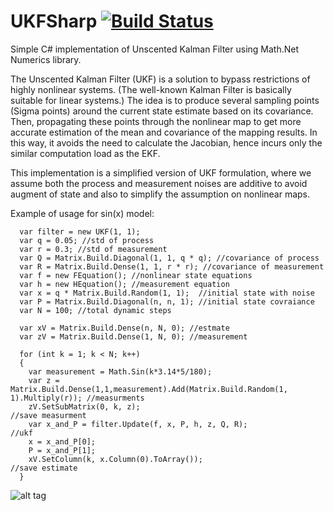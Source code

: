 # UKFSharp [![Build Status](https://travis-ci.org/prozoroff/UKFSharp.svg?branch=master)](https://travis-ci.org/prozoroff/UKFSharp)
Simple C# implementation of Unscented Kalman Filter using Math.Net Numerics library.

The Unscented Kalman Filter (UKF) is a solution to bypass restrictions of highly nonlinear systems. (The well-known Kalman Filter is basically suitable for linear systems.) The idea is to produce several sampling points (Sigma points) around the current state estimate based on its covariance. Then, propagating these points through the nonlinear map to get more accurate estimation of the mean and covariance of the mapping results. In this way, it avoids the need to calculate the Jacobian, hence incurs only the similar computation load as the EKF.

This implementation is a simplified version of UKF formulation, where we assume both the process and measurement noises are additive to avoid augment of state and also to simplify the assumption on nonlinear maps.

Example of usage for sin(x) model:

```
  var filter = new UKF(1, 1);
  var q = 0.05; //std of process 
  var r = 0.3; //std of measurement
  var Q = Matrix.Build.Diagonal(1, 1, q * q); //covariance of process
  var R = Matrix.Build.Dense(1, 1, r * r); //covariance of measurement  
  var f = new FEquation(); //nonlinear state equations
  var h = new HEquation(); //measurement equation
  var x = q * Matrix.Build.Random(1, 1);  //initial state with noise
  var P = Matrix.Build.Diagonal(n, n, 1); //initial state covraiance
  var N = 100; //total dynamic steps

  var xV = Matrix.Build.Dense(n, N, 0); //estmate
  var zV = Matrix.Build.Dense(1, N, 0); //measurement

  for (int k = 1; k < N; k++)
  {
    var measurement = Math.Sin(k*3.14*5/180); 
    var z = Matrix.Build.Dense(1,1,measurement).Add(Matrix.Build.Random(1, 1).Multiply(r)); //measurments
    zV.SetSubMatrix(0, k, z);                                        //save measurment
    var x_and_P = filter.Update(f, x, P, h, z, Q, R);                //ukf 
    x = x_and_P[0];
    P = x_and_P[1];
    xV.SetColumn(k, x.Column(0).ToArray());                          //save estimate
  }
```

![alt tag](https://raw.githubusercontent.com/prozoroff/UKFSharp/master/Data/result.png)
